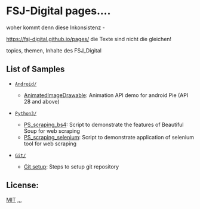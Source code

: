 # FSJ-Digital pages....

woher kommt denn diese Inkonsistenz  - 

https://fsj-digital.github.io/pages/
die Texte sind nicht die gleichen! 





topics, themen, Inhalte des FSJ_Digital 

## List of Samples

- [`Android/`][1]
  - [AnimatedImageDrawable][2]: Animation API demo for android Pie (API 28 and above)

- [`Python3/`][3]
  - [PS_scraping_bs4][4]: Script to demonstrate the features of Beautiful Soup for web scraping
  - [PS_scraping_selenium][5]: Script to demonstrate application of selenium tool for web scraping

- [`Git/`][6]
  - [Git setup][7]: Steps to setup git repository

[1]: /Android
[2]: /Android/AnimatedImageDrawable
[3]: /Python3
[4]: /Python3/PS_scraping_bs4.py
[5]: /Python3/PS_scraping_selenium.py
[6]: /Git
[7]: /Git/README.md

## License:
[MIT](LICENSE)
,,,
